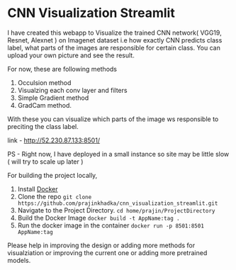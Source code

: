 # CNN Visualization Streamlit

I have created this webapp to Visualize the trained CNN network( VGG19, Resnet, Alexnet ) on Imagenet dataset i.e how exactly CNN predicts class label, what parts of the images are responsible for certain class.
You can upload your own picture and see the result.

For now, these are following methods
1. Occulsion method
2. Visualzing each conv layer and filters
3. Simple Gradient method
4. GradCam method.

With these you can visualize which parts of the image ws responsible to preciting the class label.

link - http://52.230.87.133:8501/


PS - Right now, I have deployed in a small instance so site may be little slow ( will try to scale up later )


For building the project locally, 

1. Install [Docker](https://www.docker.com/)
2. Clone the repo 
   ```git clone https://github.com/prajinkhadka/cnn_visualization_streamlit.git ```
4. Navigate to the Project Directory.
   ``` cd home/prajin/ProjectDirectory ```
3. Build the Docker Image 
  ``` docker build -t AppName:tag .  ```
4. Run the docker image in the container 
   ``` docker run -p 8501:8501 AppName:tag ```


Please help in improving the design or adding more methods for visualziation or improving the current one or adding more pretrained models.
